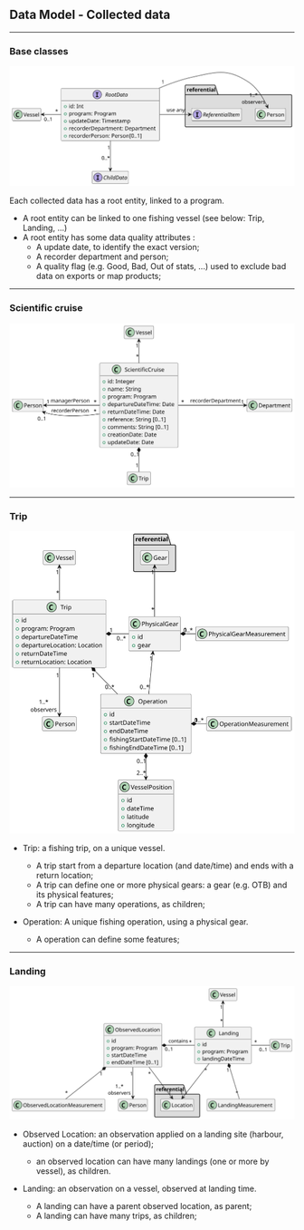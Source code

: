 ## Data Model - Collected data
---
### Base classes

![data](model/data/common.svg)

Each collected data has a root entity, linked to a program.

- A root entity can be linked to one fishing vessel (see below: Trip, Landing, ...)
- A root entity has some data quality attributes : 
  * A update date, to identify the exact version;
  * A recorder department and person;
  * A quality flag (e.g. Good, Bad, Out of stats, ...) used to exclude bad data on exports or map products; 

---
### Scientific cruise

![scientific-cruise](model/data/scientific-cruise.svg)

---
### Trip

![trip](model/data/trip.svg)

- Trip: a fishing trip, on a unique vessel.
  * A trip start from a departure location (and date/time) and ends with a return location; 
  * A trip can define one or more physical gears: a gear (e.g. OTB) and its physical features;
  * A trip can have many operations, as children;

- Operation: A unique fishing operation, using a physical gear.
  * A operation can define some features;

---
### Landing

![landing](model/data/landing.svg)

- Observed Location: an observation applied on a landing site (harbour, auction) on a date/time (or period);
  * an observed location can have many landings (one or more by vessel), as children.

- Landing: an observation on a vessel, observed at landing time.
  * A landing can have a parent observed location, as parent;
  * A landing can have many trips, as children;

